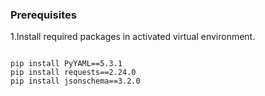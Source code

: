 ### Prerequisites


1.Install required packages in activated virtual environment.
```

pip install PyYAML==5.3.1
pip install requests==2.24.0
pip install jsonschema==3.2.0

```
